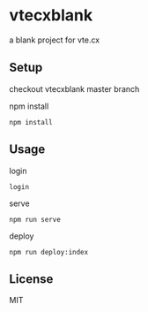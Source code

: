 # vtecxblank
a blank project for vte.cx

## Setup

checkout vtecxblank master branch

npm install
```
npm install 
```

## Usage

login 
```
login
```

serve
```
npm run serve
```

deploy 
```
npm run deploy:index
```

## License
MIT
